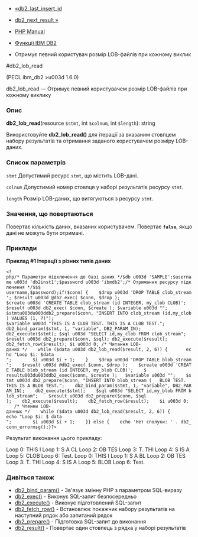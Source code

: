 - [«db2_last_insert_id](function.db2-last-insert-id.md)
- [db2_next_result »](function.db2-next-result.md)

- [PHP Manual](index.md)
- [Функції IBM DB2](ref.ibm-db2.md)
- Отримує певний користувач розмір LOB-файлів при кожному
виклик

#db2_lob_read

(PECL ibm_db2 \>u003d 1.6.0)

db2_lob_read — Отримує певний користувачем розмір LOB-файлів при
кожному виклику

### Опис

**db2_lob_read**(resource `$stmt`, int `$colnum`, int `$length`): string

Використовуйте **db2_lob_read()** для ітерації за вказаним стовпцем набору
результатів та отримання заданого користувачем розміру LOB-даних.

### Список параметрів

`stmt`
Допустимий ресурс `stmt`, що містить LOB-дані.

`colnum`
Допустимий номер стовпця у наборі результатів ресурсу `stmt`.

`length`
Розмір LOB-даних, що витягуються з ресурсу `stmt`.

### Значення, що повертаються

Повертає кількість даних, вказаних користувачем. Повертає
**`false`**, якщо дані не можуть бути отримані.

### Приклади

**Приклад #1 Ітерації з різних типів даних**

` <?php/* Параметри підключення до базі даних */$db u003d 'SAMPLE';$username u003d 'db2inst1';$password u003d 'ibmdb2';/* Отримання ресурсу підключення */$$$ username,$password);if($conn) {    $drop u003d 'DROP TABLE clob_stream'; $result u003d @db2_exec( $conn, $drop ); $create u003d 'CREATE TABLE clob_stream (id INTEGER, my_clob CLOB)'; $result u003d db2_exec( $conn, $create ); $variable u003d ""; $stmtu003du003ddb2_prepare($conn, "INSERT INTO clob_stream (id,my_clob) VALUES (1, ?)"); $variable u003d "THIS IS A CLOB TEST. THIS IS A CLOB TEST."; db2_bind_param($stmt, 1, "variable", DB2_PARAM_IN); db2_execute($stmt); $sql u003d "SELECT id,my_clob FROM clob_stream"; $result u003d db2_prepare($conn, $sql); db2_execute($result); db2_fetch_row($result); $i u003d 0; /* Читання LOB-даних */    while ($data u003d db2_lob_read($result, 2, 6)) {       echo "Loop $i: $data
";        $i u003d $i + 1;    }    $drop u003d 'DROP TABLE blob_stream';    $result u003d @db2_exec( $conn, $drop );    $create u003d 'CREATE TABLE blob_stream (id INTEGER, my_blob CLOB)';    $ resultu003du003ddb2_exec($conn, $create );   $variable u003d "";    $stmt u003d db2_prepare($conn, "INSERT INTO blob_stream (   BLOB TEST. THIS IS A BLOB TEST.";    db2_bind_param($stmt, 1, "variable", DB2_PARAM_IN);    db2_execute($stmt);    $sql u003d "SELECT id,my_blob FROM blob_stream";    $result u003d db2_prepare($conn, $sql );    db2_execute($result);    db2_fetch_row($result);    $i u003d 0;    /* Чтенеи LOB-данных */    while ($data u003d db2_lob_read($result, 2, 6)) {        echo "Loop $i: $ data
";        $i u003d $i + 1;    }} else {    echo 'Нет сполуки: ' . db2_conn_errormsg();}?> `

Результат виконання цього прикладу:

Loop 0: THIS I
Loop 1: S A CL
Loop 2: OB TES
Loop 3: T. THI
Loop 4: S IS A
Loop 5: CLOB
Loop 6: Test.
Loop 0: THIS I
Loop 1: S A BL
Loop 2: OB TES
Loop 3: T. THI
Loop 4: S IS A
Loop 5: BLOB
Loop 6: Test.

### Дивіться також

- [db2_bind_param()](function.db2-bind-param.md) - Зв'язує
змінну PHP з параметром SQL-виразу
- [db2_exec()](function.db2-exec.md) - Виконує SQL-запит безпосередньо
- [db2_execute()](function.db2-execute.md) - Виконує
підготовлений SQL-запит
- [db2_fetch_row()](function.db2-fetch-row.md) - Встановлює
покажчик набору результатів на наступний рядок або запитаний
рядок
- [db2_prepare()](function.db2-prepare.md) - Підготовка
SQL-запит до виконання
- [db2_result()](function.db2-result.md) - Повертає один стовпець
з рядка у наборі результатів
